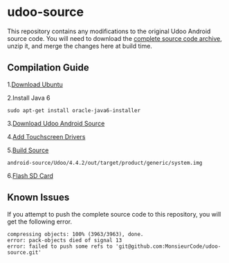 # udoo-source

This repository contains any modifications to the original Udoo Android source code. 
You will need to download the [complete source code archive](http://udoo.org/download/files/Sources/), unzip it, and merge the changes here at build time.

## Compilation Guide

1.[Download Ubuntu](http://www.ubuntu.com/download)

2.Install Java 6

    sudo apt-get install oracle-java6-installer

3.[Download Udoo Android Source](http://udoo.org/download/files/Sources/)

4.[Add Touchscreen Drivers](http://www.chalk-elec.com/?p=2028)

5.[Build Source](http://elinux.org/UDOO_compile_Android_4.2.2_from_sources)

    android-source/Udoo/4.4.2/out/target/product/generic/system.img

6.[Flash SD Card](http://www.tweaking4all.com/hardware/raspberry-pi/macosx-apple-pi-baker/) 

## Known Issues
If you attempt to push the complete source code to this repository, you will get the following error.

    compressing objects: 100% (3963/3963), done.
    error: pack-objects died of signal 13
    error: failed to push some refs to 'git@github.com:MonsieurCode/udoo-source.git' 
